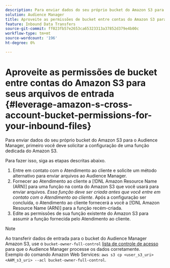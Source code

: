 ```yaml
---
description: Para enviar dados do seu próprio bucket do Amazon S3 para o Audience Manager, primeiro você deve solicitar a configuração de uma função dedicada do Amazon S3.
solution: Audience Manager
title: Aproveite as permissões de bucket entre contas do Amazon S3 para seus arquivos de entrada
feature: Inbound Data Transfers
source-git-commit: ff023fb57e2653ca65323313a37852d379e4b00c
workflow-type: tm+mt
source-wordcount: '196'
ht-degree: 0%

---
```



# Aproveite as permissões de bucket entre contas do Amazon S3 para seus arquivos de entrada {#leverage-amazon-s-cross-account-bucket-permissions-for-your-inbound-files}

Para enviar dados do seu próprio bucket do Amazon S3 para o Audience Manager, primeiro você deve solicitar a configuração de uma função dedicada do Amazon S3.

Para fazer isso, siga as etapas descritas abaixo.

1. Entre em contato com o Atendimento ao cliente e solicite um método alternativo para enviar arquivos ao Audience Manager.
2. Fornecer ao Atendimento ao cliente a [!DNL Amazon Resource Name (ARN)] para uma função na conta do Amazon S3 que você usará para enviar arquivos. _Essa função deve ser criada antes que você entre em contato com o Atendimento ao cliente_. Após a configuração ser concluída, o Atendimento ao cliente fornecerá a você a [!DNL Amazon Resource Name (ARN)] para a função recém-criada.
3. Edite as permissões de sua função existente do Amazon S3 para assumir a função fornecida pelo Atendimento ao cliente.

>[!NOTE]
>
>Ao transferir dados de entrada para o bucket do Audience Manager Amazon S3, use o `bucket-owner-full-control` [lista de controle de acesso](https://docs.aws.amazon.com/AmazonS3/latest/userguide/about-object-ownership.html) para que o Audience Manager processe os dados corretamente.
><br>
>Exemplo do comando Amazon Web Services: `aws s3 cp <user_s3_uri> <AAM_s3_uri> --acl bucket-owner-full-control`.


